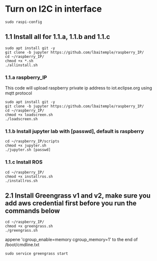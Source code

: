 # Turn on I2C in interface
```
sudo raspi-config
```

## 1.1 Install all for 1.1.a, 1.1.b and 1.1.c
```
sudo apt install git -y
git clone -b jupyter https://github.com/lbaitemple/raspberry_IP/
cd ~/raspberry_IP/
chmod +x *.sh
./allinstall.sh
```

### 1.1.a raspberry_IP
This code will upload raspberry private ip address to iot.eclipse.org using mqtt protocol
```
sudo apt install git -y
git clone -b jupyter https://github.com/lbaitemple/raspberry_IP/
cd ~/raspberry_IP/
chmod +x loadscreen.sh
./loadscreen.sh
```

### 1.1.b Install jupyter lab with [passwd], default is raspberry
```
cd ~/raspberry_IP/scripts
chmod +x jupyter.sh
./jupyter.sh [passwd]

```

### 1.1.c Install ROS

```
cd ~/raspberry_IP/
chmod +x installros.sh
./installros.sh
```


## 2.1 Install Greengrass v1 and v2, make sure you add aws credential first before you run the commands below
```
cd ~/raspberry_IP/
chmod +x greengrass.sh
./greengrass.sh
```
appene 'cgroup_enable=memory cgroup_memory=1' to the end of /boot/cmdline.txt

```
sudo service greengrass start
```
